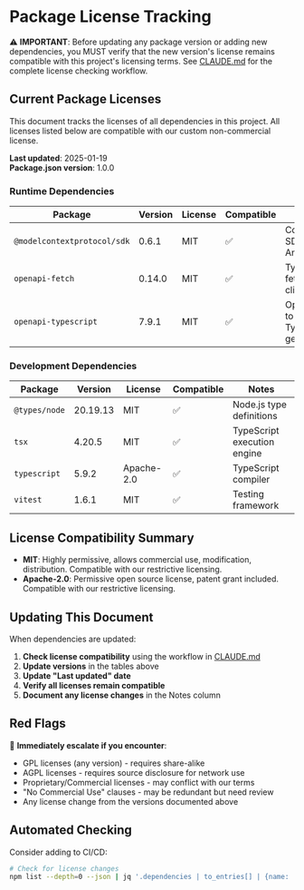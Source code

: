 # Package License Tracking

⚠️ **IMPORTANT**: Before updating any package version or adding new dependencies, you MUST verify that the new version's license remains compatible with this project's licensing terms. See [CLAUDE.md](../CLAUDE.md) for the complete license checking workflow.

## Current Package Licenses

This document tracks the licenses of all dependencies in this project. All licenses listed below are compatible with our custom non-commercial license.

**Last updated**: 2025-01-19  
**Package.json version**: 1.0.0

### Runtime Dependencies

| Package | Version | License | Compatible | Notes |
|---------|---------|---------|------------|-------|
| `@modelcontextprotocol/sdk` | 0.6.1 | MIT | ✅ | Core MCP SDK from Anthropic |
| `openapi-fetch` | 0.14.0 | MIT | ✅ | Type-safe fetch client |
| `openapi-typescript` | 7.9.1 | MIT | ✅ | OpenAPI to TypeScript generator |

### Development Dependencies

| Package | Version | License | Compatible | Notes |
|---------|---------|---------|------------|-------|
| `@types/node` | 20.19.13 | MIT | ✅ | Node.js type definitions |
| `tsx` | 4.20.5 | MIT | ✅ | TypeScript execution engine |
| `typescript` | 5.9.2 | Apache-2.0 | ✅ | TypeScript compiler |
| `vitest` | 1.6.1 | MIT | ✅ | Testing framework |

## License Compatibility Summary

- **MIT**: Highly permissive, allows commercial use, modification, distribution. Compatible with our restrictive licensing.
- **Apache-2.0**: Permissive open source license, patent grant included. Compatible with our restrictive licensing.

## Updating This Document

When dependencies are updated:

1. **Check license compatibility** using the workflow in [CLAUDE.md](../CLAUDE.md)
2. **Update versions** in the tables above
3. **Update "Last updated" date**
4. **Verify all licenses remain compatible**
5. **Document any license changes** in the Notes column

## Red Flags

🚨 **Immediately escalate if you encounter**:
- GPL licenses (any version) - requires share-alike
- AGPL licenses - requires source disclosure for network use
- Proprietary/Commercial licenses - may conflict with our terms
- "No Commercial Use" clauses - may be redundant but need review
- Any license change from the versions documented above

## Automated Checking

Consider adding to CI/CD:
```bash
# Check for license changes
npm list --depth=0 --json | jq '.dependencies | to_entries[] | {name: .key, version: .value.version}'
```